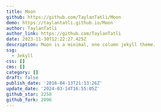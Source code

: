 ```yaml
---
title: Moon
github: https://github.com/TaylanTatli/Moon
demo: https://taylantatli.github.io/Moon
author: TaylanTatli
author_link: https://github.com/TaylanTatli
date: 2023-11-30T12:22:27.425Z
description: Moon is a minimal, one column jekyll theme.
ssg:
  - Jekyll
css: []
cms: []
category: []
draft: false
publish_date: '2016-04-13T21:13:26Z'
update_date: '2024-03-14T16:55:05Z'
github_star: 2258
github_fork: 2096
---
```

